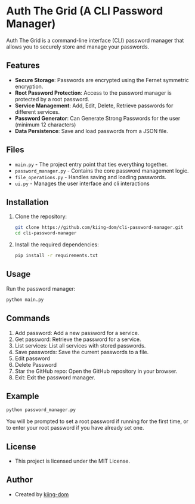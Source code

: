 # Auth The Grid (A CLI Password Manager)

Auth The Grid is a command-line interface (CLI) password manager that allows you to securely store and manage your passwords.

## Features

- **Secure Storage**: Passwords are encrypted using the Fernet symmetric encryption.
- **Root Password Protection**: Access to the password manager is protected by a root password.
- **Service Management**: Add, Edit, Delete, Retrieve passwords for different services.
- **Password Generator**: Can Generate Strong Passwords for the user (minimum 12 characters)
- **Data Persistence**: Save and load passwords from a JSON file.

## Files

- `main.py` - The project entry point that ties everything together.
- `password_manager.py` - Contains the core password management logic.
- `file_operations.py` - Handles saving and loading passwords.
- `ui.py` - Manages the user interface and cli interactions
  

## Installation

1. Clone the repository:
    ```sh
    git clone https://github.com/kiing-dom/cli-password-manager.git
    cd cli-password-manager
    ```

2. Install the required dependencies:
    ```sh
    pip install -r requirements.txt
    ```

## Usage

Run the password manager:
```sh
python main.py
```

## Commands
1. Add password: Add a new password for a service.
2. Get password: Retrieve the password for a service.
3. List services: List all services with stored passwords.
4. Save passwords: Save the current passwords to a file.
5. Edit password
6. Delete Password
7. Star the GitHub repo: Open the GitHub repository in your browser.
8. Exit: Exit the password manager.

## Example
```sh
python password_manager.py
```
You will be prompted to set a root password if running for the first time, or to enter your root password if you have already set one.

## License
- This project is licensed under the MIT License.

## Author
- Created by [kiing-dom](github.com/kiing-dom)